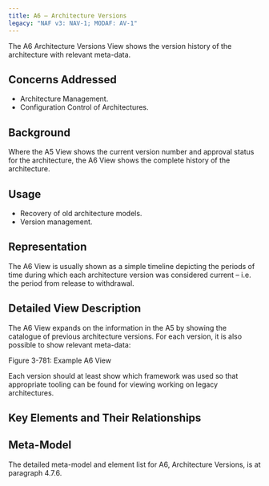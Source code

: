 ```yaml
---
title: A6 – Architecture Versions
legacy: "NAF v3: NAV-1; MODAF: AV-1"
---
```


The A6 Architecture Versions View shows the version history of the architecture with
relevant meta-data.

## Concerns Addressed

* Architecture Management.
* Configuration Control of Architectures.

## Background

Where the A5 View shows the current version number and approval status for the
architecture, the A6 View shows the complete history of the architecture.

## Usage

* Recovery of old architecture models.
* Version management.

## Representation

The A6 View is usually shown as a simple timeline depicting the periods of time
during which each architecture version was considered current – i.e. the period from
release to withdrawal.

## Detailed View Description

The A6 View expands on the information in the A5 by showing the catalogue of
previous architecture versions. For each version, it is also possible to show relevant
meta-data:

Figure 3-781: Example A6 View

Each version should at least show which framework was used so that appropriate
tooling can be found for viewing working on legacy architectures.

## Key Elements and Their Relationships


## Meta-Model

The detailed meta-model and element list for A6, Architecture Versions, is at
paragraph 4.7.6.
